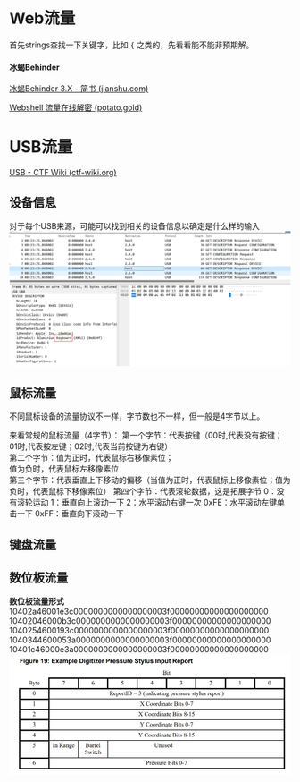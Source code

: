 # Web流量
首先strings查找一下关键字，比如 `{` 之类的，先看看能不能非预期解。

#### 冰蝎Behinder
[冰蝎Behinder 3.X - 简书 (jianshu.com)](https://www.jianshu.com/p/aba8fc663ad7/)

[Webshell 流量在线解密 (potato.gold)](https://potato.gold/navbar/tool/webshellDecrypt/index.php)



# USB流量
[USB - CTF Wiki (ctf-wiki.org)](https://ctf-wiki.org/misc/traffic/protocols/usb/)

## 设备信息

对于每个USB来源，可能可以找到相关的设备信息以确定是什么样的输入
![](../../attachments/Pasted%20image%2020230929100844.png)

## 鼠标流量
不同鼠标设备的流量协议不一样，字节数也不一样，但一般是4字节以上。

来看常规的鼠标流量（4字节）：
第一个字节：代表按键（00时,代表没有按键；01时,代表按左键；02时,代表当前按键为右键）  
第二个字节：值为正时，代表鼠标右移像素位；  
值为负时，代表鼠标左移像素位  
第三个字节：代表垂直上下移动的偏移（当值为正时，代表鼠标上移像素位；值为负时，代表鼠标下移像素位）
第四个字节：代表滚轮数据，这是拓展字节
0：没有滚轮运动
1：垂直向上滚动一下
2：水平滚动右键一次
0xFE：水平滚动左键单击一下
0xFF：垂直向下滚动一下


## 键盘流量


## 数位板流量

**数位板流量形式**  
10402a46001e3c0000000000000000003f00000000000000000000  
10402046000b3c0000000000000000003f00000000000000000000  
1040254600193c0000000000000000003f00000000000000000000  
1040344600053a0000000000000000003f00000000000000000000  
10401c46000e3a0000000000000000003f00000000000000000000  
![](../../attachments/Pasted%20image%2020230929104919.png)
